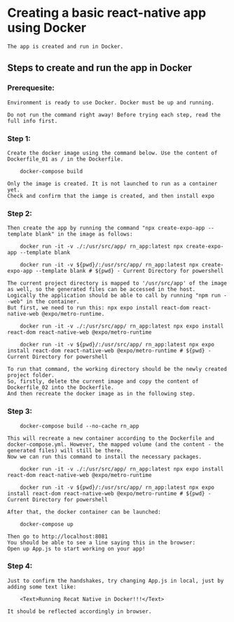 # Creating a basic react-native app using Docker
    The app is created and run in Docker.

## Steps to create and run the app in Docker
### Prerequesite:
    Environment is ready to use Docker. Docker must be up and running.

    Do not run the command right away! Before trying each step, read the full info first. 
### Step 1:
    Create the docker image using the command below. Use the content of Dockerfile_01 as / in the Dockerfile.
```
    docker-compose build
```
    Only the image is created. It is not launched to run as a container yet.
    Check and confirm that the iamge is created, and then install expo
### Step 2:
    Then create the app by running the command "npx create-expo-app --template blank" in the image as follows:
```
    docker run -it -v ./:/usr/src/app/ rn_app:latest npx create-expo-app --template blank
```
```
    docker run -it -v ${pwd}/:/usr/src/app/ rn_app:latest npx create-expo-app --template blank # ${pwd} - Current Directory for powershell
```
    
    The current project directory is mapped to '/usr/src/app' of the image as well, so the generated files can be accessed in the host.
    Logically the application should be able to call by running "npm run --web" in the container.
    But first, we need to run this: npx expo install react-dom react-native-web @expo/metro-runtime.
```
    docker run -it -v ./:/usr/src/app/ rn_app:latest npx expo install react-dom react-native-web @expo/metro-runtime
```
```
    docker run -it -v ${pwd}/:/usr/src/app/ rn_app:latest npx expo install react-dom react-native-web @expo/metro-runtime # ${pwd} - Current Directory for powershell
```
    To run that command, the working directory should be the newly created project folder.
    So, firstly, delete the current image and copy the content of Dockerfile_02 into the Dockerfile.
    And then recreate the docker image as in the following step.
### Step 3: 
```
    docker-compose build --no-cache rn_app  
```
    This will recreate a new container according to the Dockerfile and docker-compose.yml. However, the mapped volume (and the content - the generated files) will still be there.
    Now we can run this command to install the necessary packages.
```
    docker run -it -v ./:/usr/src/app/ rn_app:latest npx expo install react-dom react-native-web @expo/metro-runtime
```
```
    docker run -it -v ${pwd}/:/usr/src/app/ rn_app:latest npx expo install react-dom react-native-web @expo/metro-runtime # ${pwd} - Current Directory for powershell
```
    After that, the docker container can be launched:
```
    docker-compose up
```
    Then go to http://localhost:8081
    You should be able to see a line saying this in the browser:
    Open up App.js to start working on your app!
### Step 4:
    Just to confirm the handshakes, try changing App.js in local, just by adding some text like:
```
    <Text>Running Recat Native in Docker!!!</Text>
```
    It should be reflected accordingly in browser.

